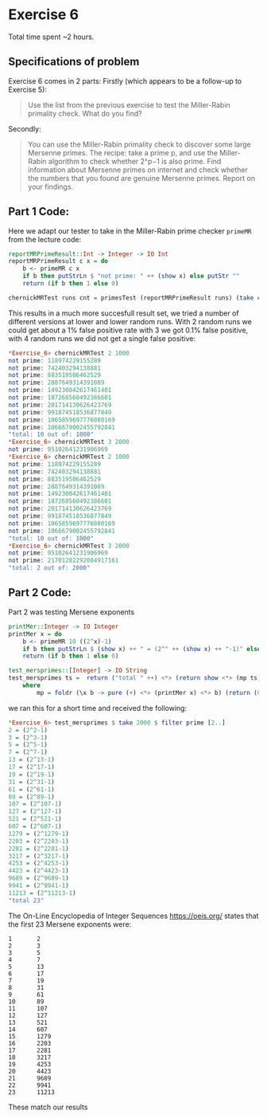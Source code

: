 # Exercise 6 
Total time spent ~2 hours.

## Specifications of problem ##
Exercise 6 comes in 2 parts: 
Firstly (which appears to be a follow-up to Exercise 5):
>Use the list from the previous exercise to test the Miller-Rabin primality check. What do you find?

Secondly:
>You can use the Miller-Rabin primality check to discover some large Mersenne primes. The recipe: take a prime p, and use the Miller-Rabin algorithm to check whether 2^p−1 is also prime. Find information about Mersenne primes on internet and check whether the numbers that you found are genuine Mersenne primes. Report on your findings.

## Part 1 Code: 
Here we adapt our tester to take in the Miller-Rabin prime checker `primeMR` from the lecture code:

````haskell
reportMRPrimeResult::Int -> Integer -> IO Int
reportMRPrimeResult c x = do  
    b <- primeMR c x
    if b then putStrLn $ "not prime: " ++ (show x) else putStr ""
    return (if b then 1 else 0)

chernickMRTest runs cnt = primesTest (reportMRPrimeResult runs) (take cnt chernick)
````

This results in a much more succesfull result set, we tried a number of different versions at lower and lower random runs. With 2 random runs we could get about a 1% false positive rate with 3 we got 0.1% false positive, with 4 random runs we did not get a single false positive:

````haskell
*Exercise_6> chernickMRTest 2 1000
not prime: 118974229155289
not prime: 742403294138881
not prime: 883519506462529
not prime: 2887649314391089
not prime: 149230042617461401
not prime: 187268560492386601
not prime: 201714130626423769
not prime: 991874518536877849
not prime: 1065859697776080169
not prime: 1066679002455792841
"total: 10 out of: 1000"
*Exercise_6> chernickMRTest 3 2000
not prime: 95102641231906969
*Exercise_6> chernickMRTest 2 1000
not prime: 118974229155289
not prime: 742403294138881
not prime: 883519506462529
not prime: 2887649314391089
not prime: 149230042617461401
not prime: 187268560492386601
not prime: 201714130626423769
not prime: 991874518536877849
not prime: 1065859697776080169
not prime: 1066679002455792841
"total: 10 out of: 1000"
*Exercise_6> chernickMRTest 3 2000
not prime: 95102641231906969
not prime: 21701282292084917161
"total: 2 out of: 2000"
````


## Part 2 Code: 
Part 2 was testing Mersene exponents

```` haskell
printMer::Integer -> IO Integer
printMer x = do  
    b <- primeMR 10 ((2^x)-1)
    if b then putStrLn $ (show x) ++ " = (2^" ++ (show x) ++ "-1)" else putStr ""
    return (if b then 1 else 0)

test_mersprimes::[Integer] -> IO String
test_mersprimes ts =  return ("total " ++) <*> (return show <*> (mp ts))
    where 
        mp = foldr (\x b -> pure (+) <*> (printMer x) <*> b) (return (0))       
````
we ran this for a short time and received the following:
````haskell
*Exercise_6> test_mersprimes $ take 2000 $ filter prime [2..]
2 = (2^2-1)
3 = (2^3-1)
5 = (2^5-1)
7 = (2^7-1)
13 = (2^13-1)
17 = (2^17-1)
19 = (2^19-1)
31 = (2^31-1)
61 = (2^61-1)
89 = (2^89-1)
107 = (2^107-1)
127 = (2^127-1)
521 = (2^521-1)
607 = (2^607-1)
1279 = (2^1279-1)
2203 = (2^2203-1)
2281 = (2^2281-1)
3217 = (2^3217-1)
4253 = (2^4253-1)
4423 = (2^4423-1)
9689 = (2^9689-1)
9941 = (2^9941-1)
11213 = (2^11213-1)
"total 23"
````

The On-Line Encyclopedia of Integer Sequences https://oeis.org/ states that the first 23 Mersene exponents were:
````
1		2
2		3
3		5
4		7
5		13
6		17
7		19
8		31
9		61
10		89
11		107
12		127
13		521
14		607
15		1279
16		2203
17		2281
18		3217
19		4253
20		4423
21		9689
22		9941
23		11213
````

These match our results